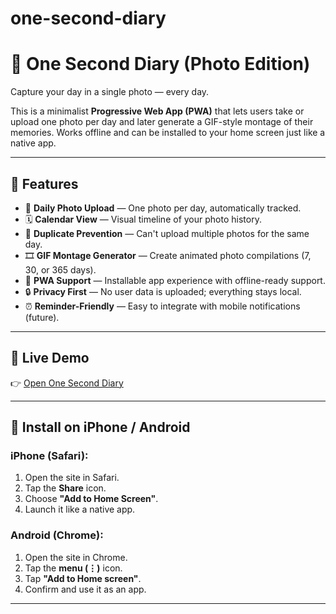 # one-second-diary
# 📸 One Second Diary (Photo Edition)

Capture your day in a single photo — every day.

This is a minimalist **Progressive Web App (PWA)** that lets users take or upload one photo per day and later generate a GIF-style montage of their memories. Works offline and can be installed to your home screen just like a native app.

---

## 🌟 Features

- 📅 **Daily Photo Upload** — One photo per day, automatically tracked.
- 🗓️ **Calendar View** — Visual timeline of your photo history.
- 🧠 **Duplicate Prevention** — Can't upload multiple photos for the same day.
- 🎞️ **GIF Montage Generator** — Create animated photo compilations (7, 30, or 365 days).
- 📲 **PWA Support** — Installable app experience with offline-ready support.
- 🔒 **Privacy First** — No user data is uploaded; everything stays local.
- ⏰ **Reminder-Friendly** — Easy to integrate with mobile notifications (future).

---

## 🚀 Live Demo

👉 [Open One Second Diary](https://ajoker0.github.io/one-second-diary/)

---

## 📱 Install on iPhone / Android

### iPhone (Safari):

1. Open the site in Safari.
2. Tap the **Share** icon.
3. Choose **"Add to Home Screen"**.
4. Launch it like a native app.

### Android (Chrome):

1. Open the site in Chrome.
2. Tap the **menu (⋮)** icon.
3. Tap **"Add to Home screen"**.
4. Confirm and use it as an app.

---
